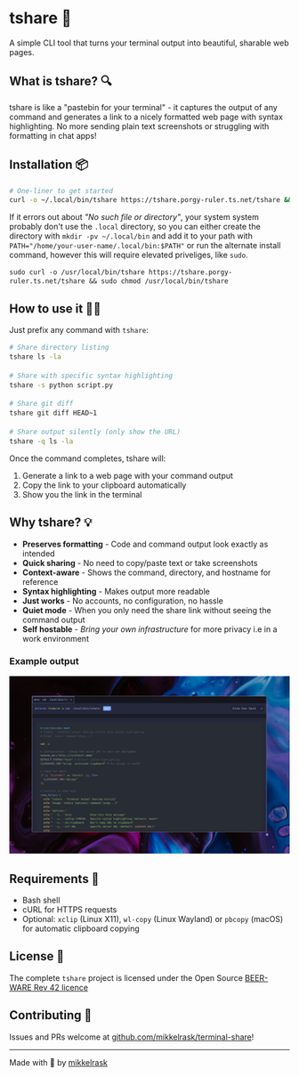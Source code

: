 # tshare 🚀

A simple CLI tool that turns your terminal output into beautiful, sharable web pages.

## What is tshare? 🔍

tshare is like a "pastebin for your terminal" - it captures the output of any command and generates a link to a nicely formatted web page with syntax highlighting. No more sending plain text screenshots or struggling with formatting in chat apps!

## Installation 📦

```bash
# One-liner to get started
curl -o ~/.local/bin/tshare https://tshare.porgy-ruler.ts.net/tshare && chmod +x ~/.local/bin/tshare
```
If it errors out about _"No such file or directory"_, your system system probably don't use the `.local` directory, so you can either create the directory with `mkdir -pv ~/.local/bin` and add it to your path with `PATH="/home/your-user-name/.local/bin:$PATH"` or run the alternate install command, however this will require elevated priveliges, like `sudo`.
```
sudo curl -o /usr/local/bin/tshare https://tshare.porgy-ruler.ts.net/tshare && sudo chmod /usr/local/bin/tshare
```

## How to use it 👩‍💻

Just prefix any command with `tshare`:

```bash
# Share directory listing
tshare ls -la

# Share with specific syntax highlighting
tshare -s python script.py

# Share git diff
tshare git diff HEAD~1

# Share output silently (only show the URL)
tshare -q ls -la
```

Once the command completes, tshare will:
1. Generate a link to a web page with your command output
2. Copy the link to your clipboard automatically
3. Show you the link in the terminal

## Why tshare? 💡

- **Preserves formatting** - Code and command output look exactly as intended
- **Quick sharing** - No need to copy/paste text or take screenshots
- **Context-aware** - Shows the command, directory, and hostname for reference
- **Syntax highlighting** - Makes output more readable
- **Just works** - No accounts, no configuration, no hassle
- **Quiet mode** - When you only need the share link without seeing the command output
- **Self hostable** - _Bring your own infrastructure_ for more privacy i.e in a work environment

### Example output
[![The tshare source code shown in tshare](https://github.com/mikkelrask/terminal-share/blob/main/img/screenshot.png)](https://tshare.porgy-ruler.ts.net/d60367)

## Requirements 🧰

- Bash shell
- cURL for HTTPS requests
- Optional: `xclip` (Linux X11), `wl-copy` (Linux Wayland) or `pbcopy` (macOS) for automatic clipboard copying

## License 📄

The complete `tshare` project is licensed under the Open Source [BEER-WARE Rev 42 licence](https://github.com/mikkelrask/terminal-share/blob/main/LICENSE)

## Contributing 🤝

Issues and PRs welcome at [github.com/mikkelrask/terminal-share](https://github.com/mikkelrask/terminal-share)!

---

Made with 💙 by [mikkelrask](https://mikkelrask.github.io)
